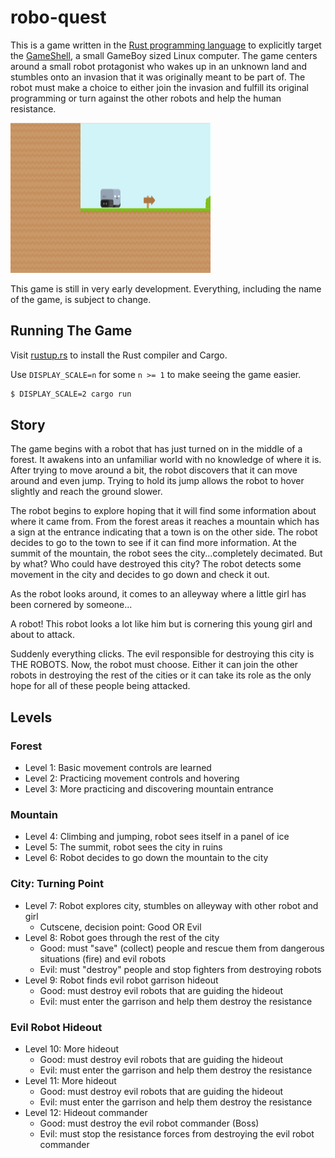 # robo-quest

This is a game written in the [Rust programming language][rust-lang] to
explicitly target the [GameShell](https://www.clockworkpi.com/), a small GameBoy
sized Linux computer. The game centers around a small robot protagonist who
wakes up in an unknown land and stumbles onto an invasion that it was originally
meant to be part of. The robot must make a choice to either join the invasion
and fulfill its original programming or turn against the other robots and help
the human resistance.

![robo quest](./assets/screenshot.png)

This game is still in very early development. Everything, including the name of
the game, is subject to change.

[rust-lang]: https://www.rust-lang.org

## Running The Game

Visit [rustup.rs] to install the Rust compiler and Cargo.

Use `DISPLAY_SCALE=n` for some `n >= 1` to make seeing the game easier.

```bash
$ DISPLAY_SCALE=2 cargo run
```

[rustup.rs]: https://rustup.rs/

## Story

The game begins with a robot that has just turned on in the middle of a forest.
It awakens into an unfamiliar world with no knowledge of where it is. After
trying to move around a bit, the robot discovers that it can move around and
even jump. Trying to hold its jump allows the robot to hover slightly and reach
the ground slower.

The robot begins to explore hoping that it will find some information about
where it came from. From the forest areas it reaches a mountain which has a sign
at the entrance indicating that a town is on the other side. The robot decides
to go to the town to see if it can find more information. At the summit of the
mountain, the robot sees the city...completely decimated. But by what? Who could
have destroyed this city? The robot detects some movement in the city and
decides to go down and check it out.

As the robot looks around, it comes to an alleyway where a little girl has been
cornered by someone...

A robot! This robot looks a lot like him but is cornering this young girl and
about to attack.

Suddenly everything clicks. The evil responsible for destroying this city is THE
ROBOTS. Now, the robot must choose. Either it can join the other robots in
destroying the rest of the cities or it can take its role as the only hope for
all of these people being attacked.

## Levels

### Forest

- Level 1: Basic movement controls are learned
- Level 2: Practicing movement controls and hovering
- Level 3: More practicing and discovering mountain entrance

### Mountain

- Level 4: Climbing and jumping, robot sees itself in a panel of ice
- Level 5: The summit, robot sees the city in ruins
- Level 6: Robot decides to go down the mountain to the city

### City: Turning Point

- Level 7: Robot explores city, stumbles on alleyway with other robot and girl
  - Cutscene, decision point: Good OR Evil
- Level 8: Robot goes through the rest of the city
  - Good: must "save" (collect) people and rescue them from dangerous situations
    (fire) and evil robots
  - Evil: must "destroy" people and stop fighters from destroying robots
- Level 9: Robot finds evil robot garrison hideout
  - Good: must destroy evil robots that are guiding the hideout
  - Evil: must enter the garrison and help them destroy the resistance

### Evil Robot Hideout

- Level 10: More hideout
  - Good: must destroy evil robots that are guiding the hideout
  - Evil: must enter the garrison and help them destroy the resistance
- Level 11: More hideout
  - Good: must destroy evil robots that are guiding the hideout
  - Evil: must enter the garrison and help them destroy the resistance
- Level 12: Hideout commander
  - Good: must destroy the evil robot commander (Boss)
  - Evil: must stop the resistance forces from destroying the evil robot
    commander
